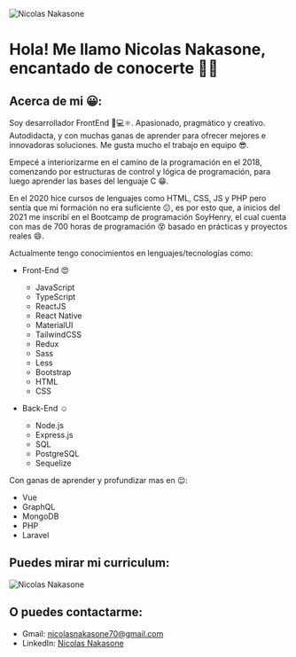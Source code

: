 <!--
**NicolasNakasone/NicolasNakasone** is a ✨ _special_ ✨ repository because its `README.md` (this file) appears on your GitHub profile.

Here are some ideas to get you started:

- 🔭 I’m currently working on ...
- 🌱 I’m currently learning ...
- 👯 I’m looking to collaborate on ...
- 🤔 I’m looking for help with ...
- 💬 Ask me about ...
- 📫 How to reach me: ...
- 😄 Pronouns: ...
- ⚡ Fun fact: ...
-->
![Nicolas Nakasone](https://i.ibb.co/Q8v7zbF/1624811591500.jpg/)
<!-- [![Nicolas Nakasone](https://i.ibb.co/Q8v7zbF/1624811591500.jpg/)](https://i.ibb.co/Q8v7zbF/1624811591500.jpg) -->
<!-- ![Esta es una imagen de ejemplo](https://www.linkedin.com/in/nicolasnakasone/detail/background-image/) -->

# Hola! Me llamo Nicolas Nakasone, encantado de conocerte 👋:smiley:

## Acerca de mi :grinning::

Soy desarrollador FrontEnd :boy::computer:⚛️. Apasionado, pragmático y creativo. Autodidacta, y con muchas ganas de aprender para ofrecer mejores e innovadoras soluciones. Me gusta mucho el trabajo en equipo :sunglasses:.

Empecé a interiorizarme en el camino de la programación en el 2018, comenzando por estructuras de control y lógica de programación, para luego aprender las bases del lenguaje C :grin:.

En el 2020 hice cursos de lenguajes como HTML, CSS, JS y PHP pero sentía que mi formación no era suficiente :confused:, es por esto que, a inicios del 2021 me inscribí en el Bootcamp de programación SoyHenry, el cual cuenta con mas de 700 horas de programación :dizzy_face: basado en prácticas y proyectos reales :smile:.

Actualmente tengo conocimientos en lenguajes/tecnologías como:
- Front-End :heart_eyes:
  - JavaScript
  - TypeScript
  - ReactJS
  - React Native
  - MaterialUI
  - TailwindCSS
  - Redux
  - Sass
  - Less
  - Bootstrap
  - HTML
  - CSS

- Back-End :relaxed:
  - Node.js
  - Express.js
  - SQL
  - PostgreSQL
  - Sequelize

Con ganas de aprender y profundizar mas en :relieved::
- Vue
- GraphQL
- MongoDB
- PHP
- Laravel



## Puedes mirar mi curriculum:

![Nicolas Nakasone](https://i.ibb.co/c37DPH6/Nicolas-Nakasone-CV-Frontend-Developer.png/)

## O puedes contactarme:
- Gmail:  [nicolasnakasone70@gmail.com](mailto:nicolasnakasone70@gmail.com)
- LinkedIn:  [Nicolas Nakasone](https://www.linkedin.com/in/nicolasnakasone/)
